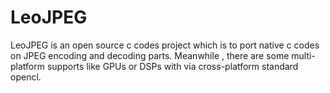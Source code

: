 # LeoJPEG
LeoJPEG is an open source c codes project which is to port native c codes on JPEG encoding and decoding parts. Meanwhile , there are some multi-platform supports like GPUs or DSPs with via cross-platform standard opencl.
